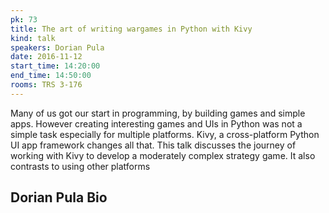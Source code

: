 ```yaml
---
pk: 73
title: The art of writing wargames in Python with Kivy
kind: talk
speakers: Dorian Pula
date: 2016-11-12
start_time: 14:20:00
end_time: 14:50:00
rooms: TRS 3-176
---
```


Many of us got our start in programming, by building games and simple apps.  However creating interesting games and UIs
in Python was not a simple task especially for multiple platforms.  Kivy, a cross-platform Python UI app framework 
changes all that.  This talk discusses the journey of working with Kivy to develop a moderately complex strategy game.
It also contrasts to using other platforms

## Dorian Pula Bio